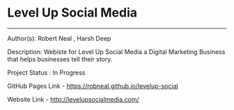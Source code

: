 # Level Up Social Media 

---

Author(s): Robert Neal , Harsh Deep

Description: Webiste for Level Up Social Media a Digital Marketing Business that helps businesses tell their story. 

Project Status : In Progress

GitHub Pages Link - https://robneal.github.io/levelup-social

Website Link - http://levelupsocialmedia.com/

